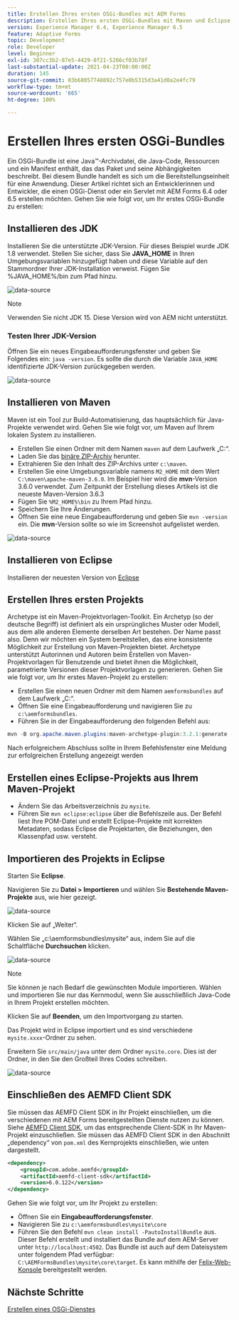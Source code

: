 ```yaml
---
title: Erstellen Ihres ersten OSGi-Bundles mit AEM Forms
description: Erstellen Ihres ersten OSGi-Bundles mit Maven und Eclipse
version: Experience Manager 6.4, Experience Manager 6.5
feature: Adaptive Forms
topic: Development
role: Developer
level: Beginner
exl-id: 307cc3b2-87e5-4429-8f21-5266cf03b78f
last-substantial-update: 2021-04-23T00:00:00Z
duration: 145
source-git-commit: 03b68057748892c757e0b5315d3a41d0a2e4fc79
workflow-type: tm+mt
source-wordcount: '665'
ht-degree: 100%

---
```


# Erstellen Ihres ersten OSGi-Bundles

Ein OSGi-Bundle ist eine Java™-Archivdatei, die Java-Code, Ressourcen und ein Manifest enthält, das das Paket und seine Abhängigkeiten beschreibt. Bei diesem Bundle handelt es sich um die Bereitstellungseinheit für eine Anwendung. Dieser Artikel richtet sich an Entwicklerinnen und Entwickler, die einen OSGi-Dienst oder ein Servlet mit AEM Forms 6.4 oder 6.5 erstellen möchten. Gehen Sie wie folgt vor, um Ihr erstes OSGi-Bundle zu erstellen:


## Installieren des JDK 

Installieren Sie die unterstützte JDK-Version. Für dieses Beispiel wurde JDK 1.8 verwendet. Stellen Sie sicher, dass Sie **JAVA_HOME** in Ihren Umgebungsvariablen hinzugefügt haben und diese Variable auf den Stammordner Ihrer JDK-Installation verweist.
Fügen Sie %JAVA_HOME%/bin zum Pfad hinzu.

![data-source](assets/java-home.JPG)

>[!NOTE]
> Verwenden Sie nicht JDK 15. Diese Version wird von AEM nicht unterstützt.

### Testen Ihrer JDK-Version

Öffnen Sie ein neues Eingabeaufforderungsfenster und geben Sie Folgendes ein: `java -version`. Es sollte die durch die Variable `JAVA_HOME` identifizierte JDK-Version zurückgegeben werden.

![data-source](assets/java-version.JPG)

## Installieren von Maven

Maven ist ein Tool zur Build-Automatisierung, das hauptsächlich für Java-Projekte verwendet wird. Gehen Sie wie folgt vor, um Maven auf Ihrem lokalen System zu installieren.

* Erstellen Sie einen Ordner mit dem Namen `maven` auf dem Laufwerk „C:“.
* Laden Sie das [binäre ZIP-Archiv](https://maven.apache.org/download.cgi) herunter.
* Extrahieren Sie den Inhalt des ZIP-Archivs unter `c:\maven`.
* Erstellen Sie eine Umgebungsvariable namens `M2_HOME` mit dem Wert `C:\maven\apache-maven-3.6.0`. Im Beispiel hier wird die **mvn**-Version 3.6.0 verwendet. Zum Zeitpunkt der Erstellung dieses Artikels ist die neueste Maven-Version 3.6.3
* Fügen Sie `%M2_HOME%\bin` zu Ihrem Pfad hinzu.
* Speichern Sie Ihre Änderungen.
* Öffnen Sie eine neue Eingabeaufforderung und geben Sie `mvn -version` ein. Die **mvn**-Version sollte so wie im Screenshot aufgelistet werden.

![data-source](assets/mvn-version.JPG)


## Installieren von Eclipse

Installieren der neuesten Version von [Eclipse](https://www.eclipse.org/downloads/)

## Erstellen Ihres ersten Projekts

Archetype ist ein Maven-Projektvorlagen-Toolkit. Ein Archetyp (so der deutsche Begriff) ist definiert als ein ursprüngliches Muster oder Modell, aus dem alle anderen Elemente derselben Art bestehen. Der Name passt also. Denn wir möchten ein System bereitstellen, das eine konsistente Möglichkeit zur Erstellung von Maven-Projekten bietet. Archetype unterstützt Autorinnen und Autoren beim Erstellen von Maven-Projektvorlagen für Benutzende und bietet ihnen die Möglichkeit, parametrierte Versionen dieser Projektvorlagen zu generieren.
Gehen Sie wie folgt vor, um Ihr erstes Maven-Projekt zu erstellen:

* Erstellen Sie einen neuen Ordner mit dem Namen `aemformsbundles` auf dem Laufwerk „C:“.
* Öffnen Sie eine Eingabeaufforderung und navigieren Sie zu `c:\aemformsbundles`.
* Führen Sie in der Eingabeaufforderung den folgenden Befehl aus:

```java
mvn -B org.apache.maven.plugins:maven-archetype-plugin:3.2.1:generate -D archetypeGroupId=com.adobe.aem -D archetypeArtifactId=aem-project-archetype -D archetypeVersion=36 -D appTitle="My Site" -D appId="mysite" -D groupId="com.mysite" -D aemVersion=6.5.13
```

Nach erfolgreichem Abschluss sollte in Ihrem Befehlsfenster eine Meldung zur erfolgreichen Erstellung angezeigt werden

## Erstellen eines Eclipse-Projekts aus Ihrem Maven-Projekt

* Ändern Sie das Arbeitsverzeichnis zu `mysite`.
* Führen Sie `mvn eclipse:eclipse` über die Befehlszeile aus. Der Befehl liest Ihre POM-Datei und erstellt Eclipse-Projekte mit korrekten Metadaten, sodass Eclipse die Projektarten, die Beziehungen, den Klassenpfad usw. versteht.

## Importieren des Projekts in Eclipse

Starten Sie **Eclipse**.

Navigieren Sie zu **Datei > Importieren** und wählen Sie **Bestehende Maven-Projekte** aus, wie hier gezeigt.

![data-source](assets/import-mvn-project.JPG)

Klicken Sie auf „Weiter“.

Wählen Sie „c:\aemformsbundles\mysite“ aus, indem Sie auf die Schaltfläche **Durchsuchen** klicken.

![data-source](assets/mysite-eclipse-project.png)

>[!NOTE]
>Sie können je nach Bedarf die gewünschten Module importieren. Wählen und importieren Sie nur das Kernmodul, wenn Sie ausschließlich Java-Code in Ihrem Projekt erstellen möchten.

Klicken Sie auf **Beenden**, um den Importvorgang zu starten.

Das Projekt wird in Eclipse importiert und es sind verschiedene `mysite.xxxx`-Ordner zu sehen.

Erweitern Sie `src/main/java` unter dem Ordner `mysite.core`. Dies ist der Ordner, in den Sie den Großteil Ihres Codes schreiben.

![data-source](assets/mysite-core-project.png)

## Einschließen des AEMFD Client SDK

Sie müssen das AEMFD Client SDK in Ihr Projekt einschließen, um die verschiedenen mit AEM Forms bereitgestellten Dienste nutzen zu können. Siehe [AEMFD Client SDK](https://mvnrepository.com/artifact/com.adobe.aemfd/aemfd-client-sdk), um das entsprechende Client-SDK in Ihr Maven-Projekt einzuschließen. Sie müssen das AEMFD Client SDK in den Abschnitt „dependency“ von `pom.xml` des Kernprojekts einschließen, wie unten dargestellt.

```xml
<dependency>
    <groupId>com.adobe.aemfd</groupId>
    <artifactId>aemfd-client-sdk</artifactId>
    <version>6.0.122</version>
</dependency>
```

Gehen Sie wie folgt vor, um Ihr Projekt zu erstellen:

* Öffnen Sie ein **Eingabeaufforderungsfenster**.
* Navigieren Sie zu `c:\aemformsbundles\mysite\core`
* Führen Sie den Befehl `mvn clean install -PautoInstallBundle` aus.
Dieser Befehl erstellt und installiert das Bundle auf dem AEM-Server unter `http://localhost:4502`. Das Bundle ist auch auf dem Dateisystem unter folgendem Pfad verfügbar:
  `C:\AEMFormsBundles\mysite\core\target`. Es kann mithilfe der [Felix-Web-Konsole](http://localhost:4502/system/console/bundles) bereitgestellt werden.

## Nächste Schritte

[Erstellen eines OSGi-Dienstes](./create-osgi-service.md)

